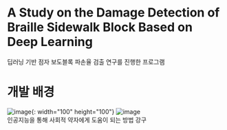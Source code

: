 # A Study on the Damage Detection of Braille Sidewalk Block Based on Deep Learning
딥러닝 기반 점자 보도블록 파손율 검출 연구를 진행한 프로그램

# 개발 배경
![image](https://github.com/user-attachments/assets/ebcecb58-9610-402d-9537-f7970c7dac7d){: width="100" height="100"}
![image](https://github.com/user-attachments/assets/23e8320f-560a-43fb-95fd-182ca46cd907)   
인공지능을 통해 사회적 약자에게 도움이 되는 방법 강구
